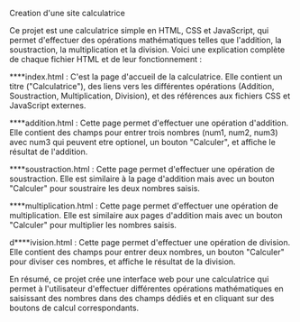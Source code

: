 Creation d'une site calculatrice 

Ce projet est une calculatrice simple en HTML, CSS et JavaScript, qui permet d'effectuer des opérations mathématiques telles que l'addition, la soustraction, la multiplication et la division. Voici une explication complète de chaque fichier HTML et de leur fonctionnement :

****index.html : C'est la page d'accueil de la calculatrice. Elle contient un titre ("Calculatrice"), des liens vers les différentes opérations (Addition, Soustraction, Multiplication, Division), et des références aux fichiers CSS et JavaScript externes.

****addition.html : Cette page permet d'effectuer une opération d'addition. Elle contient des champs pour entrer trois nombres (num1, num2, num3) avec num3 qui peuvent etre optionel, un bouton "Calculer", et affiche le résultat de l'addition.

****soustraction.html : Cette page permet d'effectuer une opération de soustraction. Elle est similaire à la page d'addition mais avec un bouton "Calculer" pour soustraire les deux nombres saisis.

****multiplication.html : Cette page permet d'effectuer une opération de multiplication. Elle est similaire aux pages d'addition  mais avec un bouton "Calculer" pour multiplier les nombres saisis.

d****ivision.html : Cette page permet d'effectuer une opération de division. Elle contient des champs pour entrer deux nombres, un bouton "Calculer" pour diviser ces nombres, et affiche le résultat de la division.


En résumé, ce projet crée une interface web pour une calculatrice qui permet à l'utilisateur d'effectuer différentes opérations mathématiques en saisissant des nombres dans des champs dédiés et en cliquant sur des boutons de calcul correspondants.
